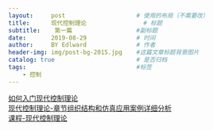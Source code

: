 ```yaml
---
layout:     post                    # 使用的布局（不需要改）
title:      现代控制理论                # 标题 
subtitle:    第一篇                  #副标题
date:       2019-08-29              # 时间
author:     BY Edlward              # 作者
header-img: img/post-bg-2015.jpg    #这篇文章标题背景图片
catalog: true                       # 是否归档
tags:                               #标签
    - 控制
---
```

[如何入门现代控制理论](https://zhuanlan.zhihu.com/p/57051153)  
[现代控制理论-章节组织结构和仿真应用案例详细分析](https://blog.csdn.net/zhangrelay/article/details/51668647)  
[课程-现代控制理论](https://blog.csdn.net/ZhangRelay/article/category/6161998)  
